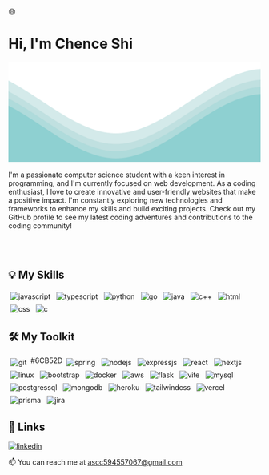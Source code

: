 :smiley:
# Hi, I'm Chence Shi
<!--
<p align="center">
<img src = https://images.pexels.com/photos/3785930/pexels-photo-3785930.jpeg?auto=compress&cs=tinysrgb&w=1260&h=750&dpr=2 width="600" height="400"/>
</p> -->
<img src="wave.svg" alt="wave" width="100%" height="200"/>

<p>I'm a passionate computer science student with a keen interest in programming, and I'm currently focused on web development. As a coding enthusiast, I love to create innovative and user-friendly websites that make a positive impact. I'm constantly exploring new technologies and frameworks to enhance my skills and build exciting projects. Check out my GitHub profile to see my latest coding adventures and contributions to the coding community!</p>
<br /><br />
<!--
**Currently Working On** &nbsp; &nbsp; [**similarity-api**](https://github.com/fLexsooP/similarity-api)
-->

## 💡 My Skills

<p align="left">
<!-- Javascript -->
<img src="https://img.shields.io/badge/JavaScript-323330?style=for-the-badge&logo=javascript&logoColor=F7DF1E" alt="javascript" style="vertical-align:top; margin:4px">
<!-- Typescript -->
<img src="https://img.shields.io/badge/TypeScript-007ACC?style=for-the-badge&logo=typescript&logoColor=white" alt="typescript" style="vertical-align:top; margin:4px">
<!-- Python -->
<img src="https://img.shields.io/badge/python-3670A0?style=for-the-badge&logo=python&logoColor=ffdd54" alt="python" style="vertical-align:top; margin:4px">
<!-- Go -->
<img src="https://img.shields.io/badge/go-F7F7F7?style=for-the-badge&logo=go&logoColor=08A6D0" alt="go" style="vertical-align:top; margin:4px">
<!-- Java -->
<img src="https://img.shields.io/badge/Java-%23C74634?style=for-the-badge&logo=openjdk&logoColor=white" alt="java" style="vertical-align:top; margin:4px">
<!-- C++ -->
<img src="https://img.shields.io/badge/c++-%2300599C.svg?style=for-the-badge&logo=c%2B%2B&logoColor=white" alt="c++" style="vertical-align:top; margin:4px">
<!-- HTML -->
<img src="https://img.shields.io/badge/HTML-E34F26?style=for-the-badge&logo=html5&logoColor=white" alt="html" style="vertical-align:top; margin:4px">
<!-- CSS -->
<img src="https://img.shields.io/badge/CSS-1572B6?style=for-the-badge&logo=css3&logoColor=white" alt="css" style="vertical-align:top; margin:4px">
<!-- C -->
<img src="https://img.shields.io/badge/C-00599C?style=for-the-badge&logo=c&logoColor=white" alt="c" style="vertical-align:top; margin:4px">
</p>

## 🛠 My Toolkit
<p align="left">
<!-- Git -->
<img src="https://img.shields.io/badge/GIT-E44C30?style=for-the-badge&logo=git&logoColor=white" alt="git" style="vertical-align:top; margin:4px">
#6CB52D
<!-- Spring -->
<img src="https://img.shields.io/badge/spring-6CB52D.svg?style=for-the-badge&logo=spring&logoColor=white" alt="spring" style="vertical-align:top; margin:4px">
<!-- Node -->
<img src="https://img.shields.io/badge/node.js-2320232.svg?style=for-the-badge&logo=node.js&logoColor=white" alt="nodejs" style="vertical-align:top; margin:4px">
<!-- Express -->
<img src="https://img.shields.io/badge/Express.js-404D59?style=for-the-badge&logo=express&logoColor=white" alt="expressjs" style="vertical-align:top; margin:4px">
<!-- React -->
<img src="https://img.shields.io/badge/react-black.svg?style=for-the-badge&logo=react&logoColor=blue" alt="react" style="vertical-align:top; margin:4px">
<!-- Nextjs -->
<img src="https://img.shields.io/badge/Next-black?style=for-the-badge&logo=next.js&logoColor=white" alt="nextjs" style="vertical-align:top; margin:4px">
<!-- Linux -->
<img src="https://img.shields.io/badge/-Linux-yellow?logo=linux&style=for-the-badge&logoColor=white" alt="linux" style="vertical-align:top; margin:4px">
<!-- bootstrap -->
<img src="https://img.shields.io/badge/bootstrap-%23dfdee0.svg?style=for-the-badge&logo=bootstrap&logoColor=%238411f5" alt="bootstrap" style="vertical-align:top; margin:4px">
<!-- Docker -->
<img src="https://img.shields.io/badge/Docker-FFFFFF.svg?style=for-the-badge&logo=docker&logoColor=blue" alt="docker" style="vertical-align:top; margin:4px">
<!-- AWS -->
<img src="https://img.shields.io/badge/aws-F79402.svg?style=for-the-badge&logo=amazon&logoColor=000000" alt="aws" style="vertical-align:top; margin:4px">
<!-- Flask -->
<img src="https://img.shields.io/badge/Flask-F7F7F7.svg?style=for-the-badge&logo=flask&logoColor=000000" alt="flask" style="vertical-align:top; margin:4px">
<!-- Vite -->
<img src="https://img.shields.io/badge/vite-%23906BFE.svg?style=for-the-badge&logo=vite&logoColor=%23FEC016" alt="vite" style="vertical-align:top; margin:4px">
<!-- Mysql -->
<img src="https://img.shields.io/badge/MySQL-00000F?style=for-the-badge&logo=mysql&logoColor=white" alt="mysql" style="vertical-align:top; margin:4px">
<!-- Postgresql -->
<img src="https://img.shields.io/badge/Postgresql-31648D?style=for-the-badge&logo=postgresql&logoColor=white" alt="postgressql" style="vertical-align:top; margin:4px">
<!-- Mongodb -->
<img src="https://img.shields.io/badge/MongoDB-4EA94B?style=for-the-badge&logo=mongodb&logoColor=white" alt="mongodb" style="vertical-align:top; margin:4px">
<!-- Heroku -->
<img src="https://img.shields.io/badge/Heroku-430098?style=for-the-badge&logo=heroku&logoColor=white" alt="heroku" style="vertical-align:top; margin:4px">
<!-- Tailwind -->
<img src="https://img.shields.io/badge/tailwindcss-%2338B2AC.svg?style=for-the-badge&logo=tailwind-css&logoColor=white" alt="tailwindcss" style="vertical-align:top; margin:4px">
<!-- Vercel -->
<img src="https://img.shields.io/badge/vercel-%23000000.svg?style=for-the-badge&logo=vercel&logoColor=white" alt="vercel" style="vertical-align:top; margin:4px">
<!-- Prisma -->
<img src="https://img.shields.io/badge/Prisma-3982CE?style=for-the-badge&logo=Prisma&logoColor=white" alt="prisma" style="vertical-align:top; margin:4px">
<!-- Jira -->
<img src="https://img.shields.io/badge/Jira-0052CC?style=for-the-badge&logo=Jira&logoColor=white" alt="jira" style="vertical-align:top; margin:4px">
</p>

## 🔗 Links
<!-- [![portfolio](https://img.shields.io/badge/my_portfolio-000?style=for-the-badge&logo=ko-fi&logoColor=white)](https://katherineoelsner.com/) -->
[![linkedin](https://img.shields.io/badge/linkedin-0A66C2?style=for-the-badge&logo=linkedin&logoColor=white)](https://www.linkedin.com/in/chence-shi-26b4a11b5/)
<!-- [![twitter](https://img.shields.io/badge/twitter-1DA1F2?style=for-the-badge&logo=twitter&logoColor=white)](https://twitter.com/) -->

<!--
<p align = "center">
<img width="485" height="225" src="https://github-readme-stats.vercel.app/api?username=fLexsooP&count_private=true&show_icons=true&include_all_commits=true&hide=stars&theme=material-palenight" style="border-radius:40px;">
</p> -->

<!-- <p align = "center">
<img width="355" height="225" src="https://github-readme-stats.vercel.app/api/top-langs/?username=fLexsooP&theme=material-palenight&layout=compact&exclude_repo=settings" style="border-radius:40px;">
</p> -->

📫 You can reach me at <a href = "mailto: ascc594557067@gmail.com"> ascc594557067@gmail.com </a>
